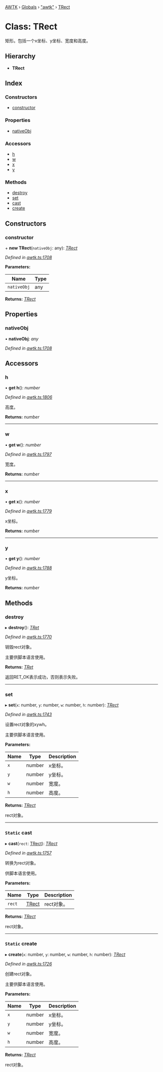 [AWTK](../README.md) › [Globals](../globals.md) › ["awtk"](../modules/_awtk_.md) › [TRect](_awtk_.trect.md)

# Class: TRect

矩形。包括一个x坐标、y坐标、宽度和高度。

## Hierarchy

* **TRect**

## Index

### Constructors

* [constructor](_awtk_.trect.md#constructor)

### Properties

* [nativeObj](_awtk_.trect.md#nativeobj)

### Accessors

* [h](_awtk_.trect.md#h)
* [w](_awtk_.trect.md#w)
* [x](_awtk_.trect.md#x)
* [y](_awtk_.trect.md#y)

### Methods

* [destroy](_awtk_.trect.md#destroy)
* [set](_awtk_.trect.md#set)
* [cast](_awtk_.trect.md#static-cast)
* [create](_awtk_.trect.md#static-create)

## Constructors

###  constructor

\+ **new TRect**(`nativeObj`: any): *[TRect](_awtk_.trect.md)*

*Defined in [awtk.ts:1708](https://github.com/zlgopen/awtk-binding/blob/5be3859/tools/code_gen/js/output/awtk.ts#L1708)*

**Parameters:**

Name | Type |
------ | ------ |
`nativeObj` | any |

**Returns:** *[TRect](_awtk_.trect.md)*

## Properties

###  nativeObj

• **nativeObj**: *any*

*Defined in [awtk.ts:1708](https://github.com/zlgopen/awtk-binding/blob/5be3859/tools/code_gen/js/output/awtk.ts#L1708)*

## Accessors

###  h

• **get h**(): *number*

*Defined in [awtk.ts:1806](https://github.com/zlgopen/awtk-binding/blob/5be3859/tools/code_gen/js/output/awtk.ts#L1806)*

高度。

**Returns:** *number*

___

###  w

• **get w**(): *number*

*Defined in [awtk.ts:1797](https://github.com/zlgopen/awtk-binding/blob/5be3859/tools/code_gen/js/output/awtk.ts#L1797)*

宽度。

**Returns:** *number*

___

###  x

• **get x**(): *number*

*Defined in [awtk.ts:1779](https://github.com/zlgopen/awtk-binding/blob/5be3859/tools/code_gen/js/output/awtk.ts#L1779)*

x坐标。

**Returns:** *number*

___

###  y

• **get y**(): *number*

*Defined in [awtk.ts:1788](https://github.com/zlgopen/awtk-binding/blob/5be3859/tools/code_gen/js/output/awtk.ts#L1788)*

y坐标。

**Returns:** *number*

## Methods

###  destroy

▸ **destroy**(): *[TRet](../enums/_awtk_.tret.md)*

*Defined in [awtk.ts:1770](https://github.com/zlgopen/awtk-binding/blob/5be3859/tools/code_gen/js/output/awtk.ts#L1770)*

销毁rect对象。

主要供脚本语言使用。

**Returns:** *[TRet](../enums/_awtk_.tret.md)*

返回RET_OK表示成功，否则表示失败。

___

###  set

▸ **set**(`x`: number, `y`: number, `w`: number, `h`: number): *[TRect](_awtk_.trect.md)*

*Defined in [awtk.ts:1743](https://github.com/zlgopen/awtk-binding/blob/5be3859/tools/code_gen/js/output/awtk.ts#L1743)*

设置rect对象的xywh。

主要供脚本语言使用。

**Parameters:**

Name | Type | Description |
------ | ------ | ------ |
`x` | number | x坐标。 |
`y` | number | y坐标。 |
`w` | number | 宽度。 |
`h` | number | 高度。  |

**Returns:** *[TRect](_awtk_.trect.md)*

rect对象。

___

### `Static` cast

▸ **cast**(`rect`: [TRect](_awtk_.trect.md)): *[TRect](_awtk_.trect.md)*

*Defined in [awtk.ts:1757](https://github.com/zlgopen/awtk-binding/blob/5be3859/tools/code_gen/js/output/awtk.ts#L1757)*

转换为rect对象。

供脚本语言使用。

**Parameters:**

Name | Type | Description |
------ | ------ | ------ |
`rect` | [TRect](_awtk_.trect.md) | rect对象。  |

**Returns:** *[TRect](_awtk_.trect.md)*

rect对象。

___

### `Static` create

▸ **create**(`x`: number, `y`: number, `w`: number, `h`: number): *[TRect](_awtk_.trect.md)*

*Defined in [awtk.ts:1726](https://github.com/zlgopen/awtk-binding/blob/5be3859/tools/code_gen/js/output/awtk.ts#L1726)*

创建rect对象。

主要供脚本语言使用。

**Parameters:**

Name | Type | Description |
------ | ------ | ------ |
`x` | number | x坐标。 |
`y` | number | y坐标。 |
`w` | number | 宽度。 |
`h` | number | 高度。  |

**Returns:** *[TRect](_awtk_.trect.md)*

rect对象。
